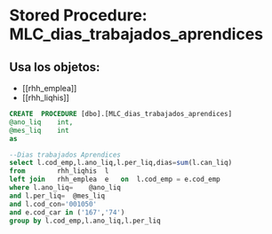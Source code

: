 # Stored Procedure: MLC_dias_trabajados_aprendices

## Usa los objetos:
- [[rhh_emplea]]
- [[rhh_liqhis]]

```sql
CREATE  PROCEDURE [dbo].[MLC_dias_trabajados_aprendices] 
@ano_liq	int,
@mes_liq	int
as

--Dias trabajados Aprendices
select l.cod_emp,l.ano_liq,l.per_liq,dias=sum(l.can_liq) 
from		rhh_liqhis	l
left join	rhh_emplea	e	on	l.cod_emp = e.cod_emp
where l.ano_liq=	@ano_liq
and l.per_liq=	@mes_liq
and l.cod_con='001050'
and e.cod_car in ('167','74')
group by l.cod_emp,l.ano_liq,l.per_liq
```
